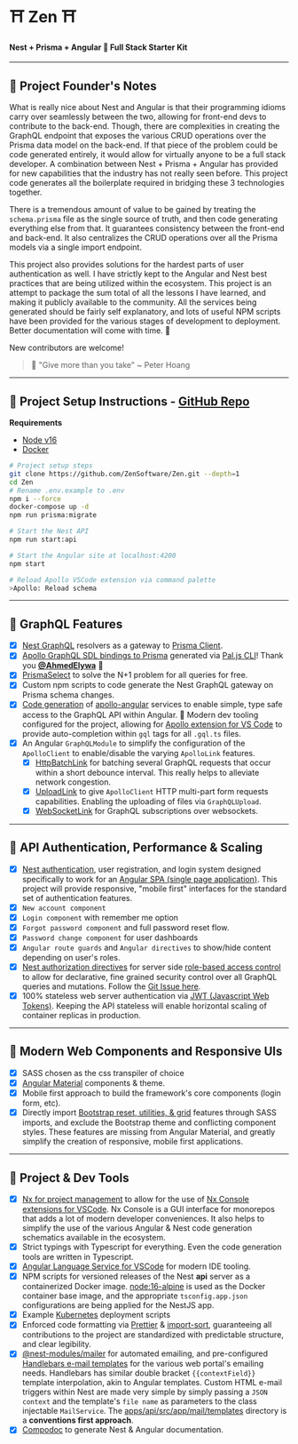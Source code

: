 # ⛩ Zen ⛩ 
#### Nest + Prisma + Angular 🏮 Full Stack Starter Kit 

---

## 🏯 Project Founder's Notes

What is really nice about Nest and Angular is that their programming idioms carry over seamlessly between the two, allowing for front-end devs to contribute to the back-end.  Though, there are complexities in creating the GraphQL endpoint that exposes the various CRUD operations over the Prisma data model on the back-end.  If that piece of the problem could be code generated entirely, it would allow for virtually anyone to be a full stack developer.  A combination between Nest + Prisma + Angular has provided for new capabilities that the industry has not really seen before. This project code generates all the boilerplate required in bridging these 3 technologies together.

There is a tremendous amount of value to be gained by treating the `schema.prisma` file as the single source of truth, and then code generating everything else from that.  It guarantees consistency between the front-end and back-end.  It also centralizes the CRUD operations over all the Prisma models via a single import endpoint.

This project also provides solutions for the hardest parts of user authentication as well.  I have strictly kept to the Angular and Nest best practices that are being utilized within the ecosystem.  This project is an attempt to package the sum total of all the lessons I have learned, and making it publicly available to the community.  All the services being generated should be fairly self explanatory, and lots of useful NPM scripts have been provided for the various stages of development to deployment.  Better documentation will come with time. 🍜

New contributors are welcome!

> 🎐 "Give more than you take" ~ Peter Hoang

---

## 🍣 Project Setup Instructions - [GitHub Repo](https://github.com/ZenSoftware/Zen)

**Requirements**

- [Node v16](https://nodejs.org/)
- [Docker](https://www.docker.com/)

```bash
# Project setup steps
git clone https://github.com/ZenSoftware/Zen.git --depth=1
cd Zen
# Rename .env.example to .env
npm i --force
docker-compose up -d
npm run prisma:migrate
```

```bash
# Start the Nest API
npm run start:api

# Start the Angular site at localhost:4200
npm start
```

```bash
# Reload Apollo VSCode extension via command palette
>Apollo: Reload schema
```

---

## 🥢 GraphQL Features

- [x] [Nest GraphQL](https://docs.nestjs.com/graphql/resolvers) resolvers as a gateway to [Prisma Client](https://www.prisma.io).
- [x] [Apollo GraphQL SDL bindings to Prisma](https://paljs.com/generator/sdl) generated via [Pal.js CLI](https://paljs.com/cli/generator)!  Thank you [**@AhmedElywa**](https://github.com/paljs) 🎎
- [x] [PrismaSelect](https://paljs.com/plugins/select/) to solve the N+1 problem for all queries for free.
- [x] Custom npm scripts to code generate the Nest GraphQL gateway on Prisma schema changes.
- [x] [Code generation](https://graphql-code-generator.com/docs/plugins/typescript-apollo-angular) of [apollo-angular](https://www.apollographql.com/docs/angular/) services to enable simple, type safe access to the GraphQL API within Angular. 🎀 Modern dev tooling configured for the project, allowing for [Apollo extension for VS Code](https://www.apollographql.com/docs/devtools/editor-plugins/) to provide auto-completion within `gql` tags for all `.gql.ts` files. 
- [x] An Angular `GraphQLModule` to simplify the configuration of the `ApolloClient` to enable/disable the varying `ApolloLink` features.
  - [x] [HttpBatchLink](https://apollo-angular.com/docs/data/network#httpclient-1) for batching several GraphQL requests that occur within a short debounce interval. This really helps to alleviate network congestion.
  - [x] [UploadLink](https://www.npmjs.com/package/apollo-upload-client) to give `ApolloClient` HTTP multi-part form requests capabilities. Enabling the uploading of files via `GraphQLUpload`.
  - [x] [WebSocketLink](https://www.apollographql.com/docs/react/data/subscriptions/#2-initialize-a-websocketlink) for GraphQL subscriptions over websockets.

---

## 🍱 API Authentication, Performance & Scaling

- [X] [Nest authentication](https://docs.nestjs.com/techniques/authentication), user registration, and login system designed specifically to work for an [Angular SPA (single page application)](https://angular.io/). This project will provide responsive, "mobile first" interfaces for the standard set of authentication features.
- [X] `New account component`
- [x] `Login component` with remember me option
- [X] `Forgot password component` and full password reset flow.
- [X] `Password change component` for user dashboards
- [X] `Angular route guards` and `Angular directives` to show/hide content depending on user's roles.
- [X] [Nest authorization directives](https://docs.nestjs.com/techniques/authentication#extending-guards) for server side [role-based access control](https://en.wikipedia.org/wiki/Role-based_access_control?oldformat=true) to allow for declarative, fine grained security control over all GraphQL queries and mutations. Follow the [Git Issue here](https://github.com/ZenSoftware/Zen/issues/7).
- [x] 100% stateless web server authentication via [JWT (Javascript Web Tokens)](https://docs.nestjs.com/techniques/authentication#jwt-functionality). Keeping the API stateless will enable horizontal scaling of container replicas in production.

---

## 🍵 Modern Web Components and Responsive UIs

- [x] SASS chosen as the css transpiler of choice
- [x] [Angular Material](https://material.angular.io/) components & theme.
- [X] Mobile first approach to build the framework's core components (login form, etc).
- [x] Directly import [Bootstrap reset, utilities, & grid](https://www.amadousall.com/the-good-parts-of-bootstrap-4-you-are-missing-in-your-angular-material-projects/) features through SASS imports, and exclude the Bootstrap theme and conflicting component styles. These features are missing from Angular Material, and greatly simplify the creation of responsive, mobile first applications.

---

## 🍡 Project & Dev Tools

- [x] [Nx for project management](https://nx.dev/angular) to allow for the use of [Nx Console extensions for VSCode](https://marketplace.visualstudio.com/items?itemName=nrwl.angular-console). Nx Console is a GUI interface for monorepos that adds a lot of modern developer conveniences. It also helps to simplify the use of the various Angular & Nest code generation schematics available in the ecosystem.
- [x] Strict typings with Typescript for everything.  Even the code generation tools are written in Typescript.
- [x] [Angular Language Service for VSCode](https://marketplace.visualstudio.com/items?itemName=Angular.ng-template) for modern IDE tooling.
- [x] NPM scripts for versioned releases of the Nest **api** server as a containerized Docker image. [node:16-alpine](https://hub.docker.com/_/node?tab=description&ref=hackernoon.com) is used as the Docker container base image, and the appropriate `tsconfig.app.json` configurations are being applied for the NestJS app.
- [x] Example [Kubernetes](https://kubernetes.io/) deployment scripts
- [x] Enforced code formatting via [Prettier](https://prettier.io/) & [import-sort](https://www.npmjs.com/package/prettier-plugin-import-sort), guaranteeing all contributions to the project are standardized with predictable structure, and clear legibility.
- [X] [@nest-modules/mailer](https://www.npmjs.com/package/@nest-modules/mailer) for automated emailing, and pre-configured [Handlebars e-mail templates](https://handlebarsjs.com/guide/#what-is-handlebars) for the various web portal's emailing needs. Handlebars has similar double bracket `{{contextField}}` template interpolation, akin to Angular templates. Custom HTML e-mail triggers within Nest are made very simple by simply passing a `JSON context` and the template's `file name` as parameters to the class injectable `MailService`.  The [apps/api/src/app/mail/templates](https://github.com/ZenSoftware/Zen/tree/main/apps/api/src/app/mail/templates) directory is a **conventions first approach**.
- [x] [Compodoc](https://compodoc.app/) to generate Nest & Angular documentation.
